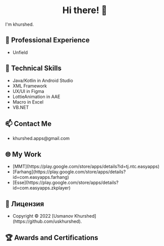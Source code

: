 <h1 align="center">Hi there! 👋</h1>
<p>I'm khurshed.</p>
<h2>💼 Professional Experience</h2>
<ul>
    <li>Unfield</li>
</ul>
<h2>🔭 Technical Skills</h2>
<ul>
    <li>Java/Kotlin in Android Studio</li>
    <li>XML Framework</li>
    <li>UX/UI in Figma</li>
    <li>LottieAnimation in AAE</li>
    <li>Macro in Excel</li>
    <li>VB.NET</li>
</ul>
<h2>📫 Contact Me</h2>
<ul>
    <li>khurshed.apps@gmail.com</li>
</ul>
<h2>🌐 My Work</h2>
<ul>
   <li>[MMT](https://play.google.com/store/apps/details?id=tj.ntc.easyapps)</li>
   <li>[Farhang](https://play.google.com/store/apps/details?id=com.easyapps.farhang)</li>
   <li>[Esse](https://play.google.com/store/apps/details?id=com.easyapps.zkplayer)</li>
</ul>
<h2>📝 Лицензия</h2>
<ul>
 <li>Copyright © 2022 [Usmanov Khurshed](https://github.com/uskhurshed).</li>
</ul>
<h2>🏆 Awards and Certifications</h2>
<ul>
    <!-- <li>[Certification 1]</li>
     <li>[Certification 2]</li>
     <li>[Award 1]</li>-->
</ul>
